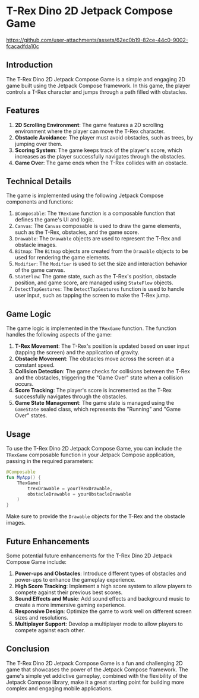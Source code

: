 # T-Rex Dino 2D Jetpack Compose Game


https://github.com/user-attachments/assets/62ec0b19-82ce-44c0-9002-fcacadfda10c


## Introduction
The T-Rex Dino 2D Jetpack Compose Game is a simple and engaging 2D game built using the Jetpack Compose framework. In this game, the player controls a T-Rex character and jumps through a path filled with obstacles.

## Features
1. **2D Scrolling Environment**: The game features a 2D scrolling environment where the player can move the T-Rex character.
2. **Obstacle Avoidance**: The player must avoid obstacles, such as trees, by jumping over them.
3. **Scoring System**: The game keeps track of the player's score, which increases as the player successfully navigates through the obstacles.
4. **Game Over**: The game ends when the T-Rex collides with an obstacle.

## Technical Details

The game is implemented using the following Jetpack Compose components and functions:

1. `@Composable`: The `TRexGame` function is a composable function that defines the game's UI and logic.
2. `Canvas`: The `Canvas` composable is used to draw the game elements, such as the T-Rex, obstacles, and the game score.
3. `Drawable`: The `Drawable` objects are used to represent the T-Rex and obstacle images.
4. `Bitmap`: The `Bitmap` objects are created from the `Drawable` objects to be used for rendering the game elements.
5. `Modifier`: The `Modifier` is used to set the size and interaction behavior of the game canvas.
6. `StateFlow`: The game state, such as the T-Rex's position, obstacle position, and game score, are managed using `StateFlow` objects.
7. `DetectTapGestures`: The `DetectTapGestures` function is used to handle user input, such as tapping the screen to make the T-Rex jump.

## Game Logic

The game logic is implemented in the `TRexGame` function. The function handles the following aspects of the game:

1. **T-Rex Movement**: The T-Rex's position is updated based on user input (tapping the screen) and the application of gravity.
2. **Obstacle Movement**: The obstacles move across the screen at a constant speed.
3. **Collision Detection**: The game checks for collisions between the T-Rex and the obstacles, triggering the "Game Over" state when a collision occurs.
4. **Score Tracking**: The player's score is incremented as the T-Rex successfully navigates through the obstacles.
5. **Game State Management**: The game state is managed using the `GameState` sealed class, which represents the "Running" and "Game Over" states.

## Usage
To use the T-Rex Dino 2D Jetpack Compose Game, you can include the `TRexGame` composable function in your Jetpack Compose application, passing in the required parameters:

```kotlin
@Composable
fun MyApp() {
    TRexGame(
        trexDrawable = yourTRexDrawable,
        obstacleDrawable = yourObstacleDrawable
    )
}
```

Make sure to provide the `Drawable` objects for the T-Rex and the obstacle images.

## Future Enhancements
Some potential future enhancements for the T-Rex Dino 2D Jetpack Compose Game include:

1. **Power-ups and Obstacles**: Introduce different types of obstacles and power-ups to enhance the gameplay experience.
2. **High Score Tracking**: Implement a high score system to allow players to compete against their previous best scores.
3. **Sound Effects and Music**: Add sound effects and background music to create a more immersive gaming experience.
4. **Responsive Design**: Optimize the game to work well on different screen sizes and resolutions.
5. **Multiplayer Support**: Develop a multiplayer mode to allow players to compete against each other.

## Conclusion
The T-Rex Dino 2D Jetpack Compose Game is a fun and challenging 2D game that showcases the power of the Jetpack Compose framework. The game's simple yet addictive gameplay, combined with the flexibility of the Jetpack Compose library, make it a great starting point for building more complex and engaging mobile applications.
